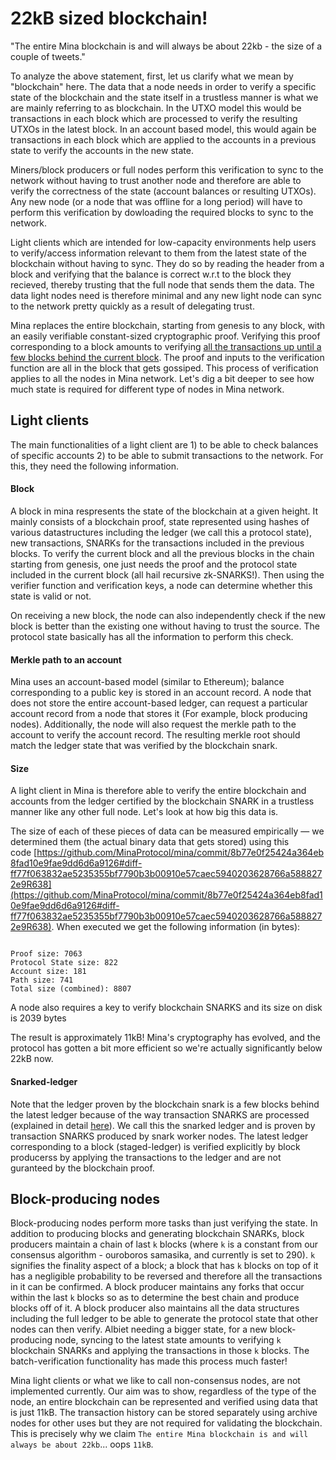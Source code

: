 # 22kB sized blockchain!

"The entire Mina blockchain is and will always be about 22kb - the size of a couple of tweets."

To analyze the above statement, first, let us clarify what we mean by "blockchain" here.
The data that a node needs in order to verify a specific state of the blockchain and the state itself in a trustless manner is what we are mainly referring to as blockchain. In the UTXO model this would be transactions in each block which are processed to verify the resulting UTXOs in the latest block. In an account based model, this would again be transactions in each block which are applied to the accounts in a previous state to verify the accounts in the new state.

Miners/block producers or full nodes perform this verification to sync to the network without having to trust another node and therefore are able to verify the correctness of the state (account balances or resulting UTXOs). Any new node (or a node that was offline for a long period) will have to perform this verification by dowloading the required blocks to sync to the network.

Light clients which are intended for low-capacity environments help users to verify/access information relevant to them from the latest state of the blockchain without having to sync. They do so by reading the header from a block and verifying that the balance is correct w.r.t to the block they recieved, thereby trusting that the full node that sends them the data. The data light nodes need is therefore minimal and any new light node can sync to the network pretty quickly as a result of delegating trust.

Mina replaces the entire blockchain, starting from genesis to any block, with an easily verifiable constant-sized cryptographic proof. Verifying this proof corresponding to a block amounts to verifying [all the transactions up until a few blocks behind the current block](#snarked-ledger). The proof and inputs to the verification function are all in the block that gets gossiped.
This process of verification applies to all the nodes in Mina network. Let's dig a bit deeper to see how much state is required for different type of nodes in Mina network.

## Light clients

The main functionalities of a light client are 1) to be able to check balances of specific accounts 2) to be able to submit transactions to the network. For this, they need the following information.

#### Block

A block in mina respresents the state of the blockchain at a given height. It mainly consists of a blockchain proof, state represented using hashes of various datastructures including the ledger (we call this a protocol state), new transactions, SNARKs for the transactions included in the previous blocks. To verify the current block and all the previous blocks in the chain starting from genesis, one just needs the proof and the protocol state included in the current block (all hail recursive zk-SNARKS!). Then using the verifier function and verification keys, a node can determine whether this state is valid or not.

On receiving a new block, the node can also independently check if the new block is better than the existing one without having to trust the source. The protocol state basically has all the information to perform this check.

#### Merkle path to an account

Mina uses an account-based model (similar to Ethereum); balance corresponding to a public key is stored in an account record. A node that does not store the entire account-based ledger, can request a particular account record from a node that stores it (For example, block producing nodes). Additionally, the node will also request the merkle path to the account to verify the account record. The resulting merkle root should match the ledger state that was verified by the blockchain snark.

#### Size

A light client in Mina is therefore able to verify the entire blockchain and accounts from the ledger certified by the blockchain SNARK in a trustless manner like any other full node. Let's look at how big this data is.

The size of each of these pieces of data can be measured empirically — we determined them (the actual binary data that gets stored) using this code [https://github.com/MinaProtocol/mina/commit/8b77e0f25424a364eb8fad10e9fae9dd6d6a9126#diff-ff77f063832ae5235355bf7790b3b00910e57caec5940203628766a5888272e9R638](https://github.com/MinaProtocol/mina/commit/8b77e0f25424a364eb8fad10e9fae9dd6d6a9126#diff-ff77f063832ae5235355bf7790b3b00910e57caec5940203628766a5888272e9R638).
When executed we get the following information (in bytes):

```

Proof size: 7063 
Protocol State size: 822
Account size: 181
Path size: 741
Total size (combined): 8807

```

A node also requires a key to verify blockchain SNARKS and its size on disk is 2039 bytes  

The result is approximately 11kB! Mina's cryptography has evolved, and the protocol has gotten a bit more efficient so we're actually significantly below 22kB now.

#### Snarked-ledger
Note that the ledger proven by the blockchain snark is a few blocks behind the latest ledger because of the way transaction SNARKS are processed (explained in detail [here](https://minaprotocol.com/blog/scanning-for-scans)). We call this the snarked ledger and is proven by transaction SNARKS produced by snark worker nodes. The latest ledger corresponding to a block (staged-ledger) is verified explicitly by block producerss by applying the transactions to the ledger and are not guranteed by the blockchain proof.

## Block-producing nodes

Block-producing nodes perform more tasks than just verifying the state. In addition to producing blocks and generating blockchain SNARKs, block producers maintain a chain of last `k` blocks (where `k` is a constant from our consensus algorithm - ouroboros samasika, and currently is set to 290). `k` signifies the finality aspect of a block; a block that has `k` blocks on top of it has a negligible probability to be reversed and therefore all the transactions in it can be confirmed. A block producer maintains any forks that occur within the last `k` blocks so as to determine the best chain and produce blocks off of it. A block producer also maintains all the data structures including the full ledger to be able to generate the protocol state that other nodes can then verify. Albiet needing a bigger state, for a new block-producing node, syncing to the latest state amounts to verifying `k` blockchain SNARKs and applying the transactions in those `k` blocks. The batch-verification functionality has made this process much faster!

Mina light clients or what we like to call non-consensus nodes, are not implemented currently. Our aim was to show, regardless of the type of the node, an entire blockchain can be represented and verified using data that is just 11kB. The transaction history can be stored separately using archive nodes for other uses but they are not required for validating the blockchain. This is precisely why we claim `The entire Mina blockchain is and will always be about 22kb`... oops `11kB`.

